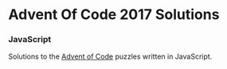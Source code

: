 # Advent Of Code 2017 Solutions

### JavaScript

Solutions to the [Advent of Code](http://adventofcode.com/2017/) puzzles written in JavaScript.
